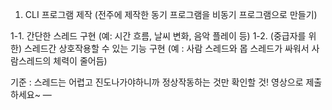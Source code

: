 1. CLI 프로그램 제작 (전주에 제작한 동기 프로그램을 비동기 프로그램으로 만들기)

1-1. 간단한 스레드 구현 (예: 시간 흐름, 날씨 변화, 음악 플레이 등)
1-2. (중급자를 위한) 스레드간 상호작용할 수 있는 기능 구현 (예 : 사람 스레드와 몹 스레드가 싸워서 사람스레드의 체력이 줄어듬)

기준 : 스레드는 어렵고 진도나가야하니까 정상작동하는 것만 확인할 것! 영상으로 제출하세요~
—